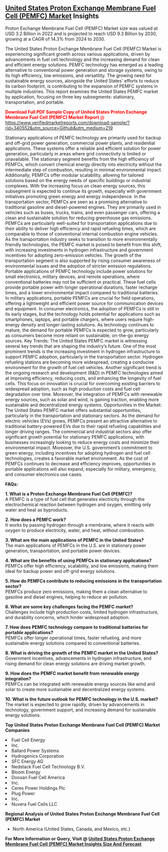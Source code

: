 <h2><a href="https://www.verifiedmarketreports.com/download-sample/?rid=340552&amp;utm_source=Github&amp;utm_medium=219" target="_blank">United States Proton Exchange Membrane Fuel Cell (PEMFC) Market</a> Insights</h2><p>Proton Exchange Membrane Fuel Cell (PEMFC) Market size was valued at USD 3.2 Billion in 2022 and is projected to reach USD 9.3 Billion by 2030, growing at a CAGR of 14.3% from 2024 to 2030.</p><p> <p>The United States Proton Exchange Membrane Fuel Cell (PEMFC) Market is experiencing significant growth across various applications, driven by advancements in fuel cell technology and the increasing demand for clean and efficient energy solutions. PEMFC technology has emerged as a leading alternative to conventional power generation and storage systems, owing to its high efficiency, low emissions, and versatility. The growing need for sustainable energy sources, alongside the United States' efforts to reduce its carbon footprint, is contributing to the expansion of PEMFC systems in multiple industries. This report examines the United States PEMFC market by application, focusing on three key subsegments: stationary, transportation, and portable. <p><span class=""><span style="color: #ff0000;"><strong>Download Full PDF Sample Copy of United States Proton Exchange Membrane Fuel Cell (PEMFC) Market Report</strong> @ </span><a href="https://www.verifiedmarketreports.com/download-sample/?rid=340552&amp;utm_source=Github&amp;utm_medium=219" target="_blank">https://www.verifiedmarketreports.com/download-sample/?rid=340552&amp;utm_source=Github&amp;utm_medium=219</a></span></p> Stationary applications of PEMFC technology are primarily used for backup and off-grid power generation, commercial power plants, and residential applications. These systems offer a reliable and efficient solution for power generation, particularly in areas where grid connectivity is limited or unavailable. The stationary segment benefits from the high efficiency of PEMFCs, which convert chemical energy directly into electricity without the intermediate step of combustion, resulting in minimal environmental impact. Additionally, PEMFCs offer modular scalability, allowing for tailored solutions based on the energy needs of specific buildings or industrial complexes. With the increasing focus on clean energy sources, this subsegment is expected to continue its growth, especially with government initiatives promoting green energy and energy independence. In the transportation sector, PEMFCs are seen as a promising alternative to traditional gasoline and diesel-powered engines. They are primarily used in vehicles such as buses, trucks, trains, and even passenger cars, offering a clean and sustainable solution for reducing greenhouse gas emissions. PEMFCs are particularly well-suited for transportation applications due to their ability to deliver high efficiency and rapid refueling times, which are comparable to those of conventional internal combustion engine vehicles. As the transportation industry seeks to transition to more environmentally friendly technologies, the PEMFC market is poised to benefit from this shift, with increasing investments in hydrogen infrastructure and government incentives for adopting zero-emission vehicles. The growth of the transportation segment is also supported by rising consumer awareness of environmental issues and the adoption of stricter emission regulations. Portable applications of PEMFC technology include power solutions for small electronics, military devices, and remote operations, where conventional batteries may not be sufficient or practical. These fuel cells provide portable power with longer operational durations, faster recharge times, and a lower environmental impact compared to traditional batteries. In military applications, portable PEMFCs are crucial for field operations, offering a lightweight and efficient power source for communication devices and equipment. In consumer electronics, the adoption of PEMFCs is still in its early stages, but the technology holds potential for applications such as smartphones, laptops, and portable chargers, where users require high-energy density and longer-lasting solutions. As technology continues to mature, the demand for portable PEMFCs is expected to grow, particularly as consumers become more reliant on sustainable, on-the-go energy sources. Key Trends: The United States PEMFC market is witnessing several key trends that are shaping the industry’s future. One of the most prominent trends is the increasing investment in hydrogen infrastructure to support PEMFC adoption, particularly in the transportation sector. Hydrogen refueling stations are becoming more widespread, creating a conducive environment for the growth of fuel cell vehicles. Another significant trend is the ongoing research and development (R&D) in PEMFC technologies aimed at improving efficiency, reducing costs, and enhancing the longevity of fuel cells. This focus on innovation is crucial for overcoming existing barriers to widespread adoption, such as high production costs and fuel cell degradation over time. Moreover, the integration of PEMFCs with renewable energy sources, such as solar and wind, is gaining traction, enabling more sustainable and decentralized energy systems. Opportunities in the Market: The United States PEMFC market offers substantial opportunities, particularly in the transportation and stationary sectors. As the demand for electric vehicles (EVs) grows, PEMFCs present an attractive alternative to traditional battery-powered EVs due to their rapid refueling capabilities and longer driving ranges. The commercial and industrial sectors also offer significant growth potential for stationary PEMFC applications, with businesses increasingly looking to reduce energy costs and minimize their environmental impact. Moreover, the U.S. government’s commitment to green energy, including incentives for adopting hydrogen and fuel cell technologies, creates a favorable market environment. As the cost of PEMFCs continues to decrease and efficiency improves, opportunities in portable applications will also expand, especially for military, emergency, and consumer electronics use cases. <p><strong>FAQs:</strong></p> <p><strong>1. What is a Proton Exchange Membrane Fuel Cell (PEMFC)?</strong> <br> A PEMFC is a type of fuel cell that generates electricity through the electrochemical reaction between hydrogen and oxygen, emitting only water and heat as byproducts.</p> <p><strong>2. How does a PEMFC work?</strong> <br> It works by passing hydrogen through a membrane, where it reacts with oxygen to produce electricity, water, and heat, without combustion.</p> <p><strong>3. What are the main applications of PEMFC in the United States?</strong> <br> The main applications of PEMFCs in the U.S. are in stationary power generation, transportation, and portable power devices.</p> <p><strong>4. What are the benefits of using PEMFCs in stationary applications?</strong> <br> PEMFCs offer high efficiency, scalability, and low emissions, making them ideal for backup power and off-grid energy solutions.</p> <p><strong>5. How do PEMFCs contribute to reducing emissions in the transportation sector?</strong> <br> PEMFCs produce zero emissions, making them a clean alternative to gasoline and diesel engines, helping to reduce air pollution.</p> <p><strong>6. What are some key challenges facing the PEMFC market?</strong> <br> Challenges include high production costs, limited hydrogen infrastructure, and durability concerns, which hinder widespread adoption.</p> <p><strong>7. How does PEMFC technology compare to traditional batteries for portable applications?</strong> <br> PEMFCs offer longer operational times, faster refueling, and more sustainable energy solutions compared to conventional batteries.</p> <p><strong>8. What is driving the growth of the PEMFC market in the United States?</strong> <br> Government incentives, advancements in hydrogen infrastructure, and rising demand for clean energy solutions are driving market growth.</p> <p><strong>9. How does the PEMFC market benefit from renewable energy integration?</strong> <br> PEMFCs can be integrated with renewable energy sources like wind and solar to create more sustainable and decentralized energy systems.</p> <p><strong>10. What is the future outlook for PEMFC technology in the U.S. market?</strong> <br> The market is expected to grow rapidly, driven by advancements in technology, government support, and increasing demand for sustainable energy solutions.</p> </p><p><strong>Top United States Proton Exchange Membrane Fuel Cell (PEMFC) Market Companies</strong></p><div data-test-id=""><p><li>Fuel Cell Energy</li><li> Inc.</li><li> Ballard Power Systems</li><li> Hydrogenics Corporation</li><li> SFC Energy AG</li><li> Nedstack Fuel Cell Technology B.V.</li><li> Bloom Energy</li><li> Doosan Fuel Cell America</li><li> Inc.</li><li> Ceres Power Holdings Plc</li><li> Plug Power</li><li> Inc.</li><li> Nuvera Fuel Cells LLC</li></p><div><strong>Regional Analysis of&nbsp;United States Proton Exchange Membrane Fuel Cell (PEMFC) Market</strong></div><ul><li dir="ltr"><p dir="ltr">North America&nbsp;(United States, Canada, and Mexico, etc.)</p></li></ul><p><strong>For More Information or Query, Visit @&nbsp;</strong><strong><a href="https://www.verifiedmarketreports.com/product/proton-exchange-membrane-fuel-cell-pemfc-market/?utm_source=Github&amp;utm_medium=219" target="_blank">United States Proton Exchange Membrane Fuel Cell (PEMFC) Market Insights Size And Forecast</a></strong></p></div>
